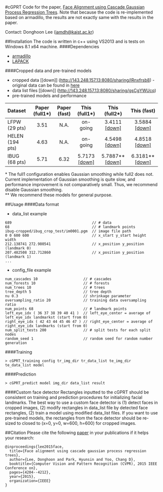 #cGPRT
Code for the paper, [Face Alignment using Cascade Gaussian Process Regression Trees](http://slsp.kaist.ac.kr/paperdata/Face_Alignment_Using.pdf). 
Note that because the code is re-implemented based on armadillo, the results are not exactly same with the results in the paper.

Contact: Donghoon Lee (iamdh@kaist.ac.kr) 

##Installation
The code is written in c++ using VS2013 and is tests on Windows 8.1 x64 machine.
####Dependencies
- [armadillo](http://arma.sourceforge.net/)
- [LAPACK](http://www.netlib.org/lapack/)

####Cropped data and pre-trained models
- cropped data [[down]] (http://143.248.157.13:8080/sharing/IRnxfrsb8) - original data can be found in [here](http://ibug.doc.ic.ac.uk/resources/300-W/)
- data list files [[down]] (http://143.248.157.13:8080/sharing/gsCgYWUcq)
- pre-trained models and performance

| Dataset         | Paper (full1*)  | Paper (fast)  | This (full1*)  | This (full2*)  | This (fast) |
| :---            | :---:           | :---:         | :---:         |  :---:        |  :---:      | 
| LFPW (29 pts)   | 3.51            | N.A.          | on-going | 3.4111 [[down]](http://143.248.157.13:8080/sharing/fFWIHLSHN) | 3.5884 [[down]](http://143.248.157.13:8080/sharing/9OGXZAdvx) |
| HELEN (194 pts) | 4.63            | N.A.          | on-going | 4.5498 [[down]](http://143.248.157.13:8080/sharing/Te7Lhfb8s) | 4.8518 [[down]](http://143.248.157.13:8080/sharing/9mUzozIp9) |
| IBUG (68 pts)   | 5.71            | 6.32          | 5.7173 [[down]](http://143.248.157.13:8080/sharing/HWSlbzpED) | 5.7887** [[down]](http://143.248.157.13:8080/sharing/FEzFBql11) | 6.3181** [[down]](http://143.248.157.13:8080/sharing/mXfem3ria)|

\* The full1 configuration enables Gaussian smoothing while full2 does not. Current implementation of Gaussian smoothing is quite slow, and performance improvement is not comparatively small. Thus, we recommend disable Gaussian smoothing. <br>
\** We recommend these models for general purpose.

##Usage
####Data format
- data_list example
```
689                                     // # data
68                                      // # landmark points
ibug-cropped/ibug_crop_test/im0001.pgm  // image file path
0 0 600 600                             // x_start y_start height width
212.138741 272.980541                   // x_position y_position (landmark 0)
207.482508 312.712860                   // x_position y_position (landmark 1)
...
```
- config_file example
```
num_cascades 10                     // # cascades
num_forests 10                      // # forests
num_trees 10                        // # trees
tree_depth 5                        // tree depth
nu 0.3                              // shrinkage parameter
oversampling_ratio 20               // training data oversampling ratio
num_points 68                       // # landmark points
left_eye_idx ( 36 37 38 39 40 41 )  // left_eye_center = average of left_eye_idx landmarkst (start from 0)
right_eye_idx ( 42 43 44 45 46 47 ) // right_eye_center = average of right_eye_idx landmarks (start from 0)
num_split_tests 200                 // # split tests for each split nodes
random_seed 1                       // random seed for random number generation
```
####Training
```
> cGPRT_training config tr_img_dir tr_data_list te_img_dir te_data_list model
```
####Prediction
```
> cGPRT_predict model img_dir data_list result
```

####Custom face detector
Rectangles inputted to the cGPRT should be consistent on training and prediction procedures for initializing facial landmarks. The best way to use a custom face detector is (1) detect faces in cropped images, (2) modify rectangles in data_list file by detected face rectangles, (2) train a model using modified data_list files. If you want to use pre-trained models, the rectangles from the face detector should be re-sized to closed to (x=0, y=0, w=600, h=600) for cropped images.

##Citation
Please cite the following [paper](http://slsp.kaist.ac.kr/paperdata/Face_Alignment_Using.pdf) in your publications if it helps your research:
```
@inproceedings{lee2015face,
  title={Face alignment using cascade gaussian process regression trees},
  author={Lee, Donghoon and Park, Hyunsin and Yoo, Chang D},
  booktitle={Computer Vision and Pattern Recognition (CVPR), 2015 IEEE Conference on},
  pages={4204--4212},
  year={2015},
  organization={IEEE}
}
```


